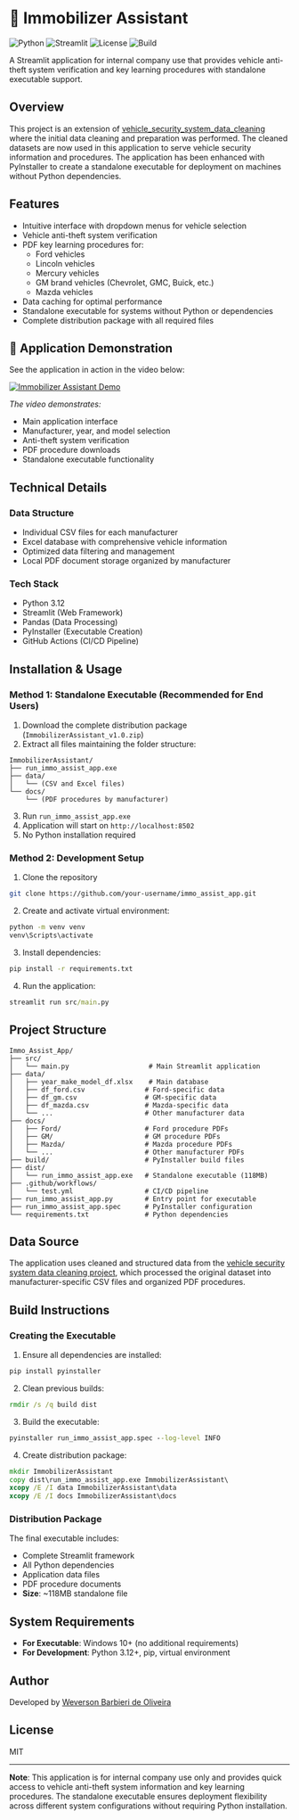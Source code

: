 # 🔐 Immobilizer Assistant

![Python](https://img.shields.io/badge/python-3.12-blue.svg)
![Streamlit](https://img.shields.io/badge/streamlit-latest-red.svg)
![License](https://img.shields.io/badge/license-MIT-green.svg)
![Build](https://img.shields.io/github/actions/workflow/status/your-username/immo_assist_app/test.yml?branch=main)

A Streamlit application for internal company use that provides vehicle anti-theft system verification and key learning procedures with standalone executable support.

## Overview
This project is an extension of [vehicle_security_system_data_cleaning](https://github.com/hydra-code-repository/vehicle_security_system_data_cleaning) where the initial data cleaning and preparation was performed. The cleaned datasets are now used in this application to serve vehicle security information and procedures. The application has been enhanced with PyInstaller to create a standalone executable for deployment on machines without Python dependencies.

## Features
- Intuitive interface with dropdown menus for vehicle selection
- Vehicle anti-theft system verification
- PDF key learning procedures for:
  - Ford vehicles
  - Lincoln vehicles  
  - Mercury vehicles
  - GM brand vehicles (Chevrolet, GMC, Buick, etc.)
  - Mazda vehicles
- Data caching for optimal performance
- Standalone executable for systems without Python or dependencies
- Complete distribution package with all required files

## 🎥 Application Demonstration

See the application in action in the video below:

[![Immobilizer Assistant Demo](https://img.shields.io/badge/🎬-View%20Demo-blue?style=for-the-badge)](https://vimeo.com/1121684000?share=copy)

*The video demonstrates:*
- Main application interface
- Manufacturer, year, and model selection
- Anti-theft system verification
- PDF procedure downloads
- Standalone executable functionality

## Technical Details

### Data Structure
- Individual CSV files for each manufacturer
- Excel database with comprehensive vehicle information
- Optimized data filtering and management
- Local PDF document storage organized by manufacturer

### Tech Stack
- Python 3.12
- Streamlit (Web Framework)
- Pandas (Data Processing)
- PyInstaller (Executable Creation)
- GitHub Actions (CI/CD Pipeline)

## Installation & Usage

### Method 1: Standalone Executable (Recommended for End Users)
1. Download the complete distribution package (`ImmobilizerAssistant_v1.0.zip`)
2. Extract all files maintaining the folder structure:
```
ImmobilizerAssistant/
├── run_immo_assist_app.exe
├── data/
│   └── (CSV and Excel files)
└── docs/
    └── (PDF procedures by manufacturer)
```
3. Run `run_immo_assist_app.exe`
4. Application will start on `http://localhost:8502`
5. No Python installation required

### Method 2: Development Setup
1. Clone the repository
```bash
git clone https://github.com/your-username/immo_assist_app.git
```
2. Create and activate virtual environment:
```cmd
python -m venv venv
venv\Scripts\activate
```
3. Install dependencies:
```cmd
pip install -r requirements.txt
```
4. Run the application:
```cmd
streamlit run src/main.py
```

## Project Structure
```
Immo_Assist_App/
├── src/
│   └── main.py                    # Main Streamlit application
├── data/
│   ├── year_make_model_df.xlsx    # Main database
│   ├── df_ford.csv               # Ford-specific data
│   ├── df_gm.csv                 # GM-specific data
│   ├── df_mazda.csv              # Mazda-specific data
│   └── ...                       # Other manufacturer data
├── docs/
│   ├── Ford/                     # Ford procedure PDFs
│   ├── GM/                       # GM procedure PDFs
│   ├── Mazda/                    # Mazda procedure PDFs
│   └── ...                       # Other manufacturer PDFs
├── build/                        # PyInstaller build files
├── dist/
│   └── run_immo_assist_app.exe   # Standalone executable (118MB)
├── .github/workflows/
│   └── test.yml                  # CI/CD pipeline
├── run_immo_assist_app.py        # Entry point for executable
├── run_immo_assist_app.spec      # PyInstaller configuration
└── requirements.txt              # Python dependencies
```

## Data Source
The application uses cleaned and structured data from the [vehicle security system data cleaning project](https://github.com/hydra-code-repository/vehicle_security_system_data_cleaning), which processed the original dataset into manufacturer-specific CSV files and organized PDF procedures.

## Build Instructions

### Creating the Executable
1. Ensure all dependencies are installed:
```cmd
pip install pyinstaller
```

2. Clean previous builds:
```cmd
rmdir /s /q build dist
```

3. Build the executable:
```cmd
pyinstaller run_immo_assist_app.spec --log-level INFO
```

4. Create distribution package:
```cmd
mkdir ImmobilizerAssistant
copy dist\run_immo_assist_app.exe ImmobilizerAssistant\
xcopy /E /I data ImmobilizerAssistant\data
xcopy /E /I docs ImmobilizerAssistant\docs
```

### Distribution Package
The final executable includes:
- Complete Streamlit framework
- All Python dependencies
- Application data files
- PDF procedure documents
- **Size**: ~118MB standalone file

## System Requirements
- **For Executable**: Windows 10+ (no additional requirements)
- **For Development**: Python 3.12+, pip, virtual environment

## Author
Developed by [Weverson Barbieri de Oliveira](https://github.com/weversonbarbieri)

## License
MIT

---
**Note**: This application is for internal company use only and provides quick access to vehicle anti-theft system information and key learning procedures. The standalone executable ensures deployment flexibility across different system configurations without requiring Python installation.
